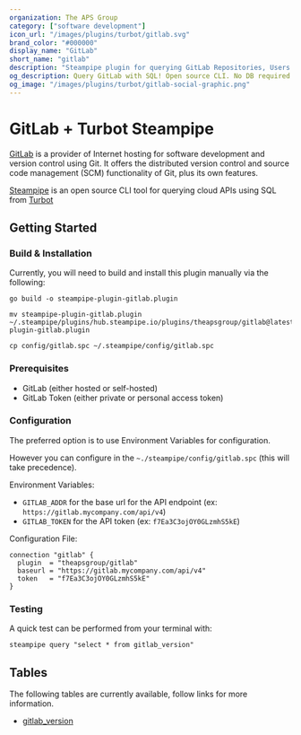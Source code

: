 ```yaml
---
organization: The APS Group
category: ["software development"]
icon_url: "/images/plugins/turbot/gitlab.svg"
brand_color: "#000000"
display_name: "GitLab"
short_name: "gitlab"
description: "Steampipe plugin for querying GitLab Repositories, Users and other resources."
og_description: Query GitLab with SQL! Open source CLI. No DB required.
og_image: "/images/plugins/turbot/gitlab-social-graphic.png"
---
```


# GitLab + Turbot Steampipe

[GitLab](https://about.gitlab.com/) is a provider of Internet hosting for software development and version control using Git. It offers the distributed version control and source code management (SCM) functionality of Git, plus its own features.

[Steampipe](https://steampipe.io/) is an open source CLI tool for querying cloud APIs using SQL from [Turbot](https://turbot.com/)

## Getting Started

### Build & Installation

Currently, you will need to build and install this plugin manually via the following:

```shell
go build -o steampipe-plugin-gitlab.plugin

mv steampipe-plugin-gitlab.plugin ~/.steampipe/plugins/hub.steampipe.io/plugins/theapsgroup/gitlab@latest/steampipe-plugin-gitlab.plugin

cp config/gitlab.spc ~/.steampipe/config/gitlab.spc
```

### Prerequisites

- GitLab (either hosted or self-hosted)
- GitLab Token (either private or personal access token)

### Configuration

The preferred option is to use Environment Variables for configuration.

However you can configure in the `~./steampipe/config/gitlab.spc` (this will take precedence).

Environment Variables:
- `GITLAB_ADDR` for the base url for the API endpoint (ex: `https://gitlab.mycompany.com/api/v4`)
- `GITLAB_TOKEN` for the API token (ex: `f7Ea3C3ojOY0GLzmhS5kE`)

Configuration File:

```hcl
connection "gitlab" {
  plugin  = "theapsgroup/gitlab"
  baseurl = "https://gitlab.mycompany.com/api/v4"
  token   = "f7Ea3C3ojOY0GLzmhS5kE"
}
```

### Testing

A quick test can be performed from your terminal with:

```shell
steampipe query "select * from gitlab_version"
```

## Tables

The following tables are currently available, follow links for more information.

- [gitlab_version](https://github.com/theapsgroup/steampipe-plugin-gitlab/blob/main/docs/tables/gitlab_version.md)